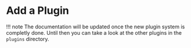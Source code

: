# Add a Plugin

!!! note
    The documentation will be updated once the new plugin system is completly done. Until then you can take a look at the other plugins in the `plugins` directory.
